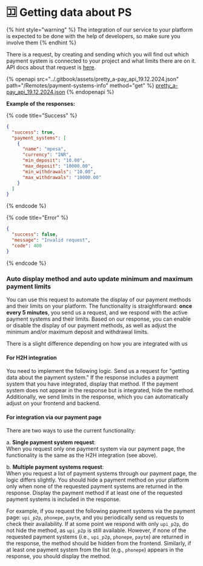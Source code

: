 # 🈁 Getting data about PS

{% hint style="warning" %}
The integration of our service to your platform is expected to be done with the help of developers, so make sure you involve them
{% endhint %}

There is a request, by creating and sending which you will find out which payment system is connected to your project and what limits there are on it. API docs about that request is [here](https://api.a-pay.one/#tag/Payment-system/paths/~1Remotes~1payment-systems-info/get).

{% openapi src="../.gitbook/assets/pretty_a-pay_api_19.12.2024.json" path="/Remotes/payment-systems-info" method="get" %}
[pretty_a-pay_api_19.12.2024.json](../.gitbook/assets/pretty_a-pay_api_19.12.2024.json)
{% endopenapi %}

**Example of the responses:**

{% code title="Success" %}
```json
{
  "success": true,
  "payment_systems": [
    {
      "name": "mpesa",
      "currency": "INR",
      "min_deposit": "10.00",
      "max_deposit": "10000.00",
      "min_withdrawals": "10.00",
      "max_withdrawals": "10000.00"
    }
  ]
}
```
{% endcode %}

{% code title="Error" %}
```json
{
  "success": false,
  "message": "Invalid request",
  "code": 400
}
```
{% endcode %}

### Auto display method and auto update minimum and maximum payment limits

You can use this request to automate the display of our payment methods and their limits on your platform. The functionality is straightforward: **once every 5 minutes**, you send us a request, and we respond with the active payment systems and their limits. Based on our response, you can enable or disable the display of our payment methods, as well as adjust the minimum and/or maximum deposit and withdrawal limits.

There is a slight difference depending on how you are integrated with us

#### **For H2H integration**

You need to implement the following logic. Send us a request for "getting data about the payment system." If the response includes a payment system that you have integrated, display that method. If the payment system does not appear in the response but is integrated, hide the method. Additionally, we send limits in the response, which you can automatically adjust on your frontend and backend.

#### **For integration via our payment page**

There are two ways to use the current functionality:

a. **Single payment system request**:\
When you request only one payment system via our payment page, the functionality is the same as the H2H integration (see above).

b. **Multiple payment systems request**:\
When you request a list of payment systems through our payment page, the logic differs slightly. You should hide a payment method on your platform only when none of the requested payment systems are returned in the response. Display the payment method if at least one of the requested payment systems is included in the response.

For example, if you request the following payment systems via the payment page: `upi_p2p`, `phonepe`, `paytm`, and you periodically send us requests to check their availability. If at some point we respond with only `upi_p2p`, do not hide the method, as `upi_p2p` is still available. However, if none of the requested payment systems (i.e., `upi_p2p`, `phonepe`, `paytm`) are returned in the response, the method should be hidden from the frontend. Similarly, if at least one payment system from the list (e.g., `phonepe`) appears in the response, you should display the method.
